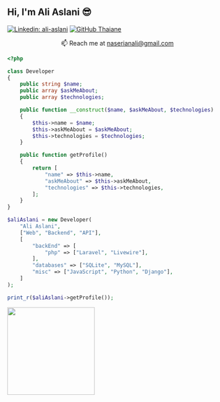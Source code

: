 <h2> Hi, I'm Ali Aslani 😎</h2>

[![Linkedin: ali-aslani](https://img.shields.io/badge/-thaianebraga-blue?style=flat-square&logo=Linkedin&logoColor=white&link=https://www.linkedin.com/in/ali-naserian/)](https://www.linkedin.com/in/ali-aslani-39352b248/)
[![GitHub Thaiane](https://img.shields.io/github/followers/naserianali?label=follow&style=social)](https://github.com/aliaslanii)


<p align="center"> 
  📫 Reach me at <a href="mailto:naserianali@gmail.com">naserianali@gmail.com</a> 
</p>


```php
<?php

class Developer
{
    public string $name;
    public array $askMeAbout;
    public array $technologies;

    public function __construct($name, $askMeAbout, $technologies)
    {
        $this->name = $name;
        $this->askMeAbout = $askMeAbout;
        $this->technologies = $technologies;
    }

    public function getProfile()
    {
        return [
            "name" => $this->name,
            "askMeAbout" => $this->askMeAbout,
            "technologies" => $this->technologies,
        ];
    }
}

$aliAslani = new Developer(
    "Ali Aslani",
    ["Web", "Backend", "API"],
    [
        "backEnd" => [
            "php" => ["Laravel", "Livewire"],
        ],
        "databases" => ["SQLite", "MySQL"],
        "misc" => ["JavaScript", "Python", "Django"],
    ]
);

print_r($aliAslani->getProfile());

```
  <div>
    <a href="https://github.com/aliaslnii">
      <img height=200 align="left" src="https://github-readme-stats.vercel.app/api/top-langs/?username=aliaslnii&hide=c%23,powershell,Mathematica,Ruby,Objective-C,Objective-C%2b%2b,Cuda&title_color=61dafb&text_color=ffffff&icon_color=61dafb&bg_color=20232a&langs_count=8&layout=compact&border_color=61dafb&hide_border=true&size_weight=0.5&count_weight=5" />
    </a>
  </div>

